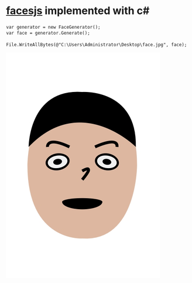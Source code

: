 # [facesjs](https://github.com/dumbmatter/facesjs) implemented with c#

```
var generator = new FaceGenerator();
var face = generator.Generate();

File.WriteAllBytes(@"C:\Users\Administrator\Desktop\face.jpg", face);
```

![image](./face.jpg)

